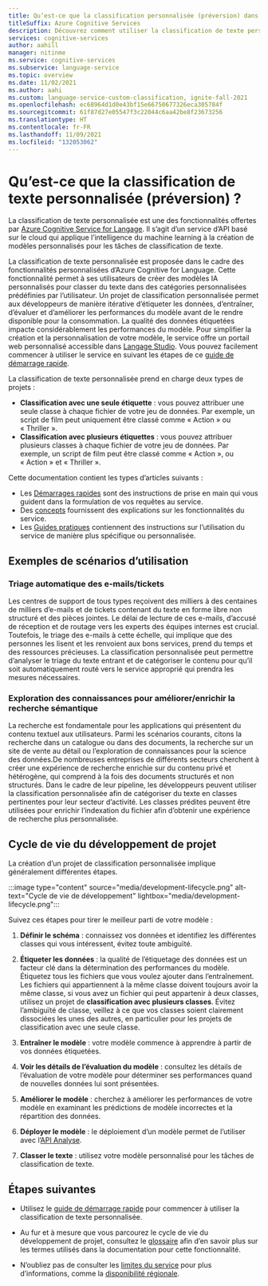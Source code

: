 ```yaml
---
title: Qu’est-ce que la classification personnalisée (préversion) dans Azure Cognitive Service for Langage ?
titleSuffix: Azure Cognitive Services
description: Découvrez comment utiliser la classification de texte personnalisée.
services: cognitive-services
author: aahill
manager: nitinme
ms.service: cognitive-services
ms.subservice: language-service
ms.topic: overview
ms.date: 11/02/2021
ms.author: aahi
ms.custom: language-service-custom-classification, ignite-fall-2021
ms.openlocfilehash: ec68964d1d0e43bf15e66750677326eca305784f
ms.sourcegitcommit: 61f87d27e05547f3c22044c6aa42be8f23673256
ms.translationtype: HT
ms.contentlocale: fr-FR
ms.lasthandoff: 11/09/2021
ms.locfileid: "132053062"
---
```

# <a name="what-is-custom-text-classification-preview"></a>Qu’est-ce que la classification de texte personnalisée (préversion) ?

La classification de texte personnalisée est une des fonctionnalités offertes par [Azure Cognitive Service for Langage](../overview.md). Il s’agit d’un service d’API basé sur le cloud qui applique l’intelligence du machine learning à la création de modèles personnalisés pour les tâches de classification de texte. 

La classification de texte personnalisée est proposée dans le cadre des fonctionnalités personnalisées d’Azure Cognitive for Language. Cette fonctionnalité permet à ses utilisateurs de créer des modèles IA personnalisés pour classer du texte dans des catégories personnalisées prédéfinies par l’utilisateur. Un projet de classification personnalisée permet aux développeurs de manière itérative d’étiqueter les données, d’entraîner, d’évaluer et d’améliorer les performances du modèle avant de le rendre disponible pour la consommation. La qualité des données étiquetées impacte considérablement les performances du modèle. Pour simplifier la création et la personnalisation de votre modèle, le service offre un portail web personnalisé accessible dans [Langage Studio](https://aka.ms/languageStudio). Vous pouvez facilement commencer à utiliser le service en suivant les étapes de ce [guide de démarrage rapide](quickstart.md). 

La classification de texte personnalisée prend en charge deux types de projets : 

* **Classification avec une seule étiquette** : vous pouvez attribuer une seule classe à chaque fichier de votre jeu de données. Par exemple, un script de film peut uniquement être classé comme « Action » ou « Thriller ». 
* **Classification avec plusieurs étiquettes** : vous pouvez attribuer plusieurs classes à chaque fichier de votre jeu de données. Par exemple, un script de film peut être classé comme « Action », ou « Action » et « Thriller ».

Cette documentation contient les types d’articles suivants :

* Les [Démarrages rapides](quickstart.md) sont des instructions de prise en main qui vous guident dans la formulation de vos requêtes au service.
* Des [concepts](concepts/evaluation.md) fournissent des explications sur les fonctionnalités du service.
* Les [Guides pratiques](how-to/tag-data.md) contiennent des instructions sur l’utilisation du service de manière plus spécifique ou personnalisée.

## <a name="example-usage-scenarios"></a>Exemples de scénarios d’utilisation

### <a name="automatic-emailsticket-triage"></a>Triage automatique des e-mails/tickets

Les centres de support de tous types reçoivent des milliers à des centaines de milliers d’e-mails et de tickets contenant du texte en forme libre non structuré et des pièces jointes. Le délai de lecture de ces e-mails, d’accusé de réception et de routage vers les experts des équipes internes est crucial. Toutefois, le triage des e-mails à cette échelle, qui implique que des personnes les lisent et les renvoient aux bons services, prend du temps et des ressources précieuses. La classification personnalisée peut permettre d’analyser le triage du texte entrant et de catégoriser le contenu pour qu’il soit automatiquement routé vers le service approprié qui prendra les mesures nécessaires.

### <a name="knowledge-mining-to-enhanceenrich-semantic-search"></a>Exploration des connaissances pour améliorer/enrichir la recherche sémantique

La recherche est fondamentale pour les applications qui présentent du contenu textuel aux utilisateurs. Parmi les scénarios courants, citons la recherche dans un catalogue ou dans des documents, la recherche sur un site de vente au détail ou l’exploration de connaissances pour la science des données.De nombreuses entreprises de différents secteurs cherchent à créer une expérience de recherche enrichie sur du contenu privé et hétérogène, qui comprend à la fois des documents structurés et non structurés. Dans le cadre de leur pipeline, les développeurs peuvent utiliser la classification personnalisée afin de catégoriser du texte en classes pertinentes pour leur secteur d’activité. Les classes prédites peuvent être utilisées pour enrichir l’indexation du fichier afin d’obtenir une expérience de recherche plus personnalisée. 

## <a name="project-development-lifecycle"></a>Cycle de vie du développement de projet

La création d’un projet de classification personnalisée implique généralement différentes étapes. 

:::image type="content" source="media/development-lifecycle.png" alt-text="Cycle de vie de développement" lightbox="media/development-lifecycle.png":::

Suivez ces étapes pour tirer le meilleur parti de votre modèle :

1. **Définir le schéma** : connaissez vos données et identifiez les différentes classes qui vous intéressent, évitez toute ambiguïté.

2. **Étiqueter les données** : la qualité de l’étiquetage des données est un facteur clé dans la détermination des performances du modèle. Étiquetez tous les fichiers que vous voulez ajouter dans l’entraînement. Les fichiers qui appartiennent à la même classe doivent toujours avoir la même classe, si vous avez un fichier qui peut appartenir à deux classes, utilisez un projet de **classification avec plusieurs classes**. Évitez l’ambiguïté de classe, veillez à ce que vos classes soient clairement dissociées les unes des autres, en particulier pour les projets de classification avec une seule classe.

3. **Entraîner le modèle** : votre modèle commence à apprendre à partir de vos données étiquetées.

4. **Voir les détails de l’évaluation du modèle** : consultez les détails de l’évaluation de votre modèle pour déterminer ses performances quand de nouvelles données lui sont présentées.

5. **Améliorer le modèle** : cherchez à améliorer les performances de votre modèle en examinant les prédictions de modèle incorrectes et la répartition des données.

6. **Déployer le modèle** : le déploiement d’un modèle permet de l’utiliser avec l’[API Analyse](https://aka.ms/ct-runtime-swagger).

7. **Classer le texte** : utilisez votre modèle personnalisé pour les tâches de classification de texte.

## <a name="next-steps"></a>Étapes suivantes

* Utilisez le [guide de démarrage rapide](quickstart.md) pour commencer à utiliser la classification de texte personnalisée.  

* Au fur et à mesure que vous parcourez le cycle de vie du développement de projet, consultez le [glossaire](glossary.md) afin d’en savoir plus sur les termes utilisés dans la documentation pour cette fonctionnalité. 

* N’oubliez pas de consulter les [limites du service](service-limits.md) pour plus d’informations, comme la [disponibilité régionale](service-limits.md#regional-availability).
